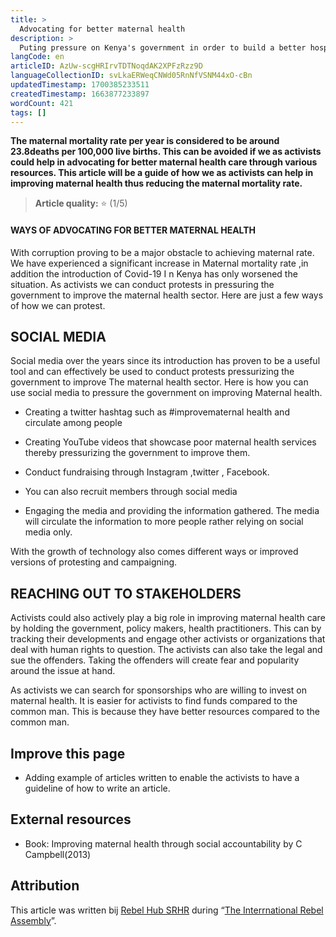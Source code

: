 ```yaml
---
title: >
  Advocating for better maternal health
description: >
  Puting pressure on Kenya's government in order to build a better hospital system that takes care of women in labour
langCode: en
articleID: AzUw-scgHRIrvTDTNoqdAK2XPFzRzz9D
languageCollectionID: svLkaERWeqCNWd05RnNfVSNM44xO-cBn
updatedTimestamp: 1700385233511
createdTimestamp: 1663877233897
wordCount: 421
tags: []
---
```


**The maternal mortality rate per year is considered to be around 23.8deaths per 100,000 live births. This can be avoided if we as activists could help in advocating for better maternal health care through various resources. This article will be a guide of how we as activists can help in improving maternal health thus reducing the maternal mortality rate.**

> **Article quality:** ⭐️ (1/5)

#### WAYS OF ADVOCATING FOR BETTER MATERNAL HEALTH

With corruption proving to be a major obstacle to achieving maternal rate. We have experienced a significant increase in Maternal mortality rate ,in addition the introduction of Covid-19 I n Kenya has only worsened the situation. As activists we can conduct protests in pressuring the government to improve the maternal health sector. Here are just a few ways of how we can protest.

## SOCIAL MEDIA

Social media over the years since its introduction has proven to be a useful tool and can effectively be used to conduct protests pressurizing the government to improve The maternal health sector. Here is how you can use social media to pressure the government on improving Maternal health.

-   Creating a twitter hashtag such as #improvematernal health and circulate among people
    
-   Creating YouTube videos that showcase poor maternal health services thereby pressurizing the government to improve them.
    
-   Conduct fundraising through Instagram ,twitter , Facebook.
    
-   You can also recruit members through social media
    
-   Engaging the media and providing the information gathered. The media will circulate the information to more people rather relying on social media only.
    

With the growth of technology also comes different ways or improved versions of protesting and campaigning.

## **REACHING OUT TO STAKEHOLDERS**

Activists could also actively play a big role in improving maternal health care by holding the government, policy makers, health practitioners. This can by tracking their developments and engage other activists or organizations that deal with human rights to question. The activists can also take the legal and sue the offenders. Taking the offenders will create fear and popularity around the issue at hand.

As activists we can search for sponsorships who are willing to invest on maternal health. It is easier for activists to find funds compared to the common man. This is because they have better resources compared to the common man.

## Improve this page

-   Adding example of articles written to enable the activists to have a guideline of how to write an article.
    

## External resources

-   Book: Improving maternal health through social accountability by C Campbell(2013)
    

## Attribution

This article was written bij [Rebel Hub SRHR](https://www.instagram.com/__wanjikumwangi/?igshid=YmMyMTA2M2Y%3D) during “[The Interrnational Rebel Assembly](/rebelassembly/hub)”.